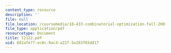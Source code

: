 ```yaml
---
content_type: resource
description: ''
file: null
file_location: /coursemedia/18-433-combinatorial-optimization-fall-2003/8d2afe77ec0c0ac4a22f5e203f65dd17_l2122.pdf
file_type: application/pdf
resourcetype: Document
title: l2122.pdf
uid: 8d2afe77-ec0c-0ac4-a22f-5e203f65dd17
---
```


